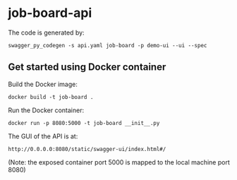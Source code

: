 # job-board-api

The code is generated by:
```
swagger_py_codegen -s api.yaml job-board -p demo-ui --ui --spec
```

## Get started using Docker container

Build the Docker image:
```
docker build -t job-board .
```

Run the Docker container:
```
docker run -p 8080:5000 -t job-board __init__.py
```

The GUI of the API is at:
```
http://0.0.0.0:8080/static/swagger-ui/index.html#/
```
(Note: the exposed container port 5000 is mapped to the local machine port 8080)